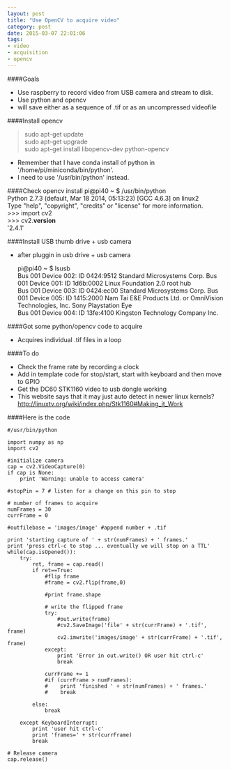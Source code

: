 ```yaml
---
layout: post
title: "Use OpenCV to acquire video"
category: post
date: 2015-03-07 22:01:06
tags:
- video
- acquisition
- opencv
---
```

####Goals
- Use raspberry to record video from USB camera and stream to disk.
- Use python and opencv
- will save either as a sequence of .tif or as an uncompressed videofile
 
####Install opencv
> sudo apt-get update  
> sudo apt-get upgrade  
> sudo apt-get install libopencv-dev python-opencv

- Remember that I have conda install of python in '/home/pi/miniconda/bin/python'.
- I need to use '/usr/bin/python' instead.

####Check opencv install
    pi@pi40 ~ $ /usr/bin/python  
    Python 2.7.3 (default, Mar 18 2014, 05:13:23) 
    [GCC 4.6.3] on linux2  
    Type "help", "copyright", "credits" or "license" for more information.  
    >>> import cv2  
    >>> cv2.__version__  
    '2.4.1'

####Install USB thumb drive + usb camera
- after pluggin in usb drive + usb camera
    
    pi@pi40 ~ $ lsusb  
    Bus 001 Device 002: ID 0424:9512 Standard Microsystems Corp. 
    Bus 001 Device 001: ID 1d6b:0002 Linux Foundation 2.0 root hub  
    Bus 001 Device 003: ID 0424:ec00 Standard Microsystems Corp. 
    Bus 001 Device 005: ID 1415:2000 Nam Tai E&E Products Ltd. or OmniVision Technologies, Inc. Sony Playstation Eye  
    Bus 001 Device 004: ID 13fe:4100 Kingston Technology Company Inc.  
    
####Got some python/opencv code to acquire
- Acquires individual .tif files in a loop

####To do
- Check the frame rate by recording a clock
- Add in template code for stop/start, start with keyboard and then move to GPIO
- Get the DC60 STK1160 video to usb dongle working
- This website says that it may just auto detect in newer linux kernels?
http://linuxtv.org/wiki/index.php/Stk1160#Making_it_Work

####Here is the code

	#/usr/bin/python

	import numpy as np
	import cv2

	#initialize camera
	cap = cv2.VideoCapture(0)
	if cap is None:
	    print 'Warning: unable to access camera'

	#stopPin = 7 # listen for a change on this pin to stop

	# number of frames to acquire
	numFrames = 30
	currFrame = 0

	#outfilebase = 'images/image' #append number + .tif

	print 'starting capture of ' + str(numFrames) + ' frames.'
	print 'press ctrl-c to stop ... eventually we will stop on a TTL'
	while(cap.isOpened()):
	    try:
	        ret, frame = cap.read()
	        if ret==True:
	            #flip frame
	            #frame = cv2.flip(frame,0)

	            #print frame.shape

	            # write the flipped frame
	            try:
	                #out.write(frame)
	                #cv2.SaveImage('file' + str(currFrame) + '.tif', frame)
	                cv2.imwrite('images/image' + str(currFrame) + '.tif', frame)
	            except:
	                print 'Error in out.write() OR user hit ctrl-c'
	                break

	            currFrame += 1
	            #if (currFrame > numFrames):
	            #    print 'finished ' + str(numFrames) + ' frames.'
	            #    break
	    
	        else:
	            break

	    except KeyboardInterrupt:
	        print 'user hit ctrl-c'
	        print 'frames=' + str(currFrame)
	        break

	# Release camera
	cap.release()


